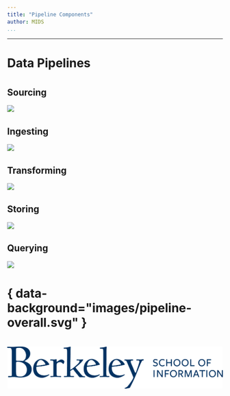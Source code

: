 ```yaml
---
title: "Pipeline Components"
author: MIDS
...
```


---

# Data Pipelines

#
## Sourcing

![](images/pipeline-sourcing.svg)

## Ingesting

![](images/pipeline-ingesting.svg)

## Transforming

![](images/pipeline-transforming.svg)

## Storing

![](images/pipeline-storing.svg)

## Querying

![](images/pipeline-querying.svg)


# { data-background="images/pipeline-overall.svg" }

#

<img class="logo" src="images/berkeley-school-of-information-logo.png"/>

